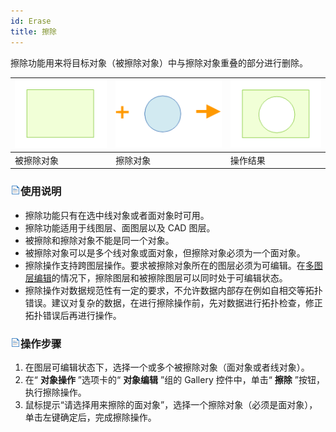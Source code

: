 ```yaml
---
id: Erase
title: 擦除  
---  
```

擦除功能用来将目标对象（被擦除对象）中与擦除对象重叠的部分进行删除。

![](img/Erase1.png) | ![](img/Erase2.png) | ![](img/Erase3.png)  
---|---|---  
被擦除对象 | 擦除对象 | 操作结果  
  
### ![](../../../img/read.gif)使用说明

  * 擦除功能只有在选中线对象或者面对象时可用。
  * 擦除功能适用于线图层、面图层以及 CAD 图层。
  * 被擦除和擦除对象不能是同一个对象。
  * 被擦除对象可以是多个线对象或面对象，但擦除对象必须为一个面对象。
  * 擦除操作支持跨图层操作。要求被擦除对象所在的图层必须为可编辑。在[多图层编辑](../CreateObjects/DTv2_Editable.html)的情况下，擦除图层和被擦除图层可以同时处于可编辑状态。
  * 擦除操作对数据规范性有一定的要求，不允许数据内部存在例如自相交等拓扑错误。建议对复杂的数据，在进行擦除操作前，先对数据进行拓扑检查，修正拓扑错误后再进行操作。

### ![](../../../img/read.gif)操作步骤

  1. 在图层可编辑状态下，选择一个或多个被擦除对象（面对象或者线对象）。 
  2. 在“ **对象操作** ”选项卡的“ **对象编辑** ”组的 Gallery 控件中，单击“ **擦除** ”按钮，执行擦除操作。
  3. 鼠标提示“请选择用来擦除的面对象”，选择一个擦除对象（必须是面对象），单击左键确定后，完成擦除操作。



